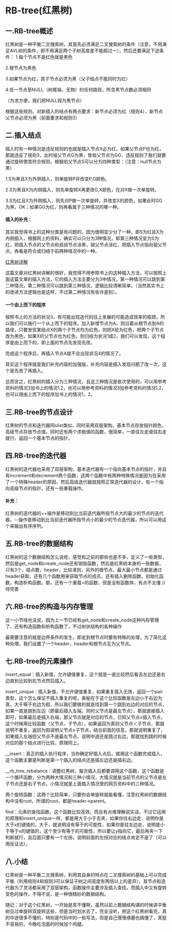 # RB-tree(红黑树)

## 一.RB-tree概述

红黑树是一种平衡二叉搜索树，其首先必须满足二叉搜索树的条件（注意，不用满足AVL树的条件，即不用满足两个子树高度差不能超过一），然后还要满足下述条件：
1.每个节点不是红色就是黑色

2.根节点为黑色

3.如果节点为红，其子节点必须为黑（父子结点不能同时为红）

4.任一节点至NULL（树尾端，无物）的任何路径，所含黑节点数必须相同

（为求方便，我们把NULL视为黑节点）

根据这些规则，对新插入的结点有两点要求：新节点必须为红（规则4），新节点父节点必须为黑（前面要求和规则3）

## 二.插入结点

插入时有一种情况是违反规则的也就是插入节点X必为红，如果父节点P也为红，那就违反了规则3，此时祖父节点G为黑，曾祖父节点为GG，违反规则了我们就要通过旋转使其符合规则，根据伯父节点S可以分为四种类型：（注意：null节点为黑）

1.S为黑且X为外侧插入，则单旋转P并改变P,G颜色。

2.S为黑且X为内侧插入，则先单旋转X再更改G,X颜色，在对X做一次单旋转。

3.S为红且X为外侧插入，则先对P做一次单旋转，并改变X的颜色，如果此时GG为黑，OK；如果GG为红，则再看属于三种情况的哪一种。

#### 插入的补充：

其实我觉得书上的这种分类是有问题的，因为很明显少分了一种，即S为红且X为内侧插入，根据网上的资料，确实可以只分为3种情况，即第三种情况变为S为红，把插入节点的父节点和叔叔节点涂黑，祖父节点涂红，把插入节点指向祖父节点，再看是符合或归结于前两种情况中的一种。

[红黑树详解](https://www.cnblogs.com/yyxt/p/4983967.html)

这篇文章对红黑树讲解的很好，我觉得不用参照书上的这种插入方法，可以按照上面这篇文章的插入方法，它的插入方法主要分为3中情况，第一种情况可以跳到第二种情况，第二种情况可以跳到第三种情况，逻辑比较清晰简单。（当然其实书上的改进方法逻辑也是这样，不过第二种情况有些许差别）。

#### 一个由上而下的程序

按照书上的方法的状况3，有可能出现迭代的往上发展的可能造成效率的瓶颈，所以我们可以施行一个从上而下的程序。加入新增节点为A，则沿着从根节点到A的路径，只要发现某结点X的两个子节点均为红色，则把X给为红色，把两个子节点改为黑色，如果X的父节点也为红色，则归结为状况1或2，我们可以发现，这个程序是由上而下的，即上面的节点先发现先改。

完成这个程序后，再插入节点A就不会出现状况4的情况了。

其实这个程序就是我们补充内容的加强版，补充内容是插入发现问题了改一次，这个是先改了再插入。

总而言之，红黑树的插入分为三种情况，且这三种情况是依次使用的，可以用参考资料的情况3加书上的情况1,2，也可以用参考资料的情况3加参考资料的情况1,2，也可以用由上而下的程序加书上的情况1，2。

## 三.RB-tree的节点设计

红黑树的节点和迭代器同slist类似，同时采用双层架构，基本节点存放指针颜色，高级节点存放节点值。同时还有两个求极值的函数，很简单，一直往左走或往右走就行，返回一个基本节点的指针。

## 四.RB-tree的迭代器

红黑树的迭代器也采用了双层架构，基本迭代器有一个指向基本节点的指针，并且有increment和decrement两个函数，这两个函数中有两种特殊情况是因为在采用了一个特殊header的原因，然后高级迭代器就按照正常迭代器的设计，有一个指向高级节点的指针，还有一些重载操作。

#### 补充：

红黑树的迭代器的++操作是移动到比当前迭代器所指节点大的最少的节点的迭代器，--操作是移动到比当前迭代器所指节点小的最少的节点迭代器，所以可以用这个来输出有序序列。

## 五.RB-tree的数据结构

红黑树的这个数据结构怎么说呢，感觉和之前的那些也差不多，定义了一些类型，然后是get_node和create_node还有销毁函数，然后是红黑树本身的一些数据，只有3个，结点数，header，比较准则，另外的根节点，最大最小节点都是通过header获取，还有几个函数用来获取节点的成员，还有插入删除函数，初始化函数，构造析构函数。额，还有一个重载=的函数，但是没有函数体，有点不太懂 //待完善

## 六.RB-tree的构造与内存管理

这一小节啥也没说，因为上一节已经有get_node和create_node这种内存管理了，还有构造函数和析构函数了，不过树状结构的各种操作

最需要注意的就是边界条件的发生，即走到根节点时要有特殊的处理，为了简化这种处理，我们设置了一个header，header和根节点互为父节点。

## 七.RB-tree的元素操作

insert_equal：插入新值，允许键值重复，这个就是一直比较然后看去左边还是右边直到比较到右节点然后插入。

insert_unique：插入新值，不允许键值重复，如果重复插入无效，返回一个pair类型，这个怎么保证不插入重复的呢，奥秘在于这个比较函数是左边小于右边为真，大于等于右边为假，所以我们要做的就是找到第一个跳到右边的对应的节点，如果一直是跳到左边（即最后插入左端，同时父节点是最左节点），那就直接插入即可，如果最后是插入右端，那父节点就是对应的节点，已知父节点≤插入节点，这个时候用比较函数（父节点，子节点），如果返回为真则父节点＜子节点，那就说明不重复，返回为假说明父节点≥子节点，结合前面的信息，那就说明重复了，如果插入左端但父节点不是最左节点，说明中途还是跳过右边，那就找到跳的时候对应的那个结点进行比较，原理同上。

__insert：真正的插入执行程序，当你确定好插入点后，就用这个函数完成插入，这个函数主要是判断是第一个插入的结点还是插左边还是插右边。

__rb_tree_rebalance：调整红黑树，每次插入后都要调用这个函数，这个函数是一个循环函数，分为两种大情况和三种小情况，大情况就是当前节点的父节点是左子节点还是右子节点，小情况就是上面插入情况里的网页资料中的三种情况。

两个旋转函数：这两个比较简单，只要你会单旋转就能看懂，注意红黑树的数据结构中没有root，所谓的root，都是header->parent。

find：元素的查找函数，这个函数比较高效，而且有点难理解说实话，不过它运用的原理和insert_unique一样，都是用大于小于去夹，如果你往右边走，说明你是大于x的键值的，大于，就说明没有等于的可能性，如果你是往左边走，说明是小于等于x的键值的，这个至少有等于的可能性，所以要让y指向它，最后再夹一下判断就行，且后面只要有一个左拐，说明前面的左拐对应的结点肯定不是了（可以用反证法）。

## 八.小结

红黑树是一种平衡二叉搜索树，利用其自身的特点在二叉搜索树的基础上可以完成平衡（利用规则4和规则3可以保证子树之间高度有两倍以上的差异），其节点和迭代器为了灵活都采用了双层架构，函数操作主要涉及插入查找，而插入中又有旋转变色的操作，不得不说，是一种很精妙的数据结构。

随记：对于这个红黑树，一开始是真不懂啊，虽然以前上数据结构课的时候讲平衡树见过单旋转双旋转这些，但是当时划水去了，完全没听，把这个红黑树看完，真的中途很多不懂的，特别是代码中的一些写法，但是自己慢慢琢磨也搞懂了，真挺不容易的，今晚吃泡面的时候加个鸡腿。

